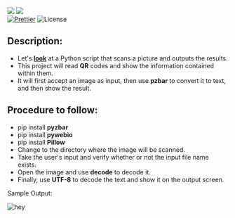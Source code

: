 ![](http://ForTheBadge.com/images/badges/made-with-python.svg)
![](https://forthebadge.com/images/badges/built-by-developers.svg)</br>
[![Prettier](https://img.shields.io/badge/Code%20Style-Prettier-red.svg)](https://github.com/prettier/prettier)
![License](https://img.shields.io/badge/License-MIT-red.svg)</br>

## Description: 
- Let's [**look**](https://github.com/Iamtripathisatyam/Awesome_Python_Scripts/blob/main/GUIScripts/QR%20Code%20Scanner/qr_code_scan.py) at a Python script that scans a picture and outputs the results.
- This project will read **QR** codes and show the information contained within them.
- It will first accept an image as input, then use **pzbar** to convert it to text, and then show the result.

## Procedure to follow: 
- pip install **pyzbar**
- pip install **pywebio**
- pip install **Pillow**
- Change to the directory where the image will be scanned.
- Take the user's input and verify whether or not the input file name exists.
- Open the image and use **decode** to decode it.
- Finally, use **UTF-8** to decode the text and show it on the output screen.

Sample Output: 

![hey](https://user-images.githubusercontent.com/69134468/121784148-eecccc80-cbcf-11eb-9241-e404fb7e3451.gif)

